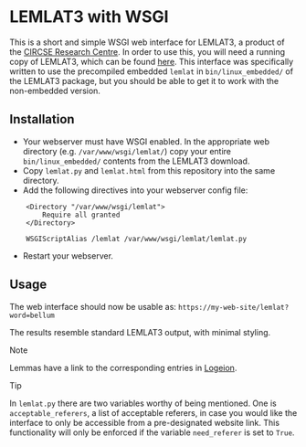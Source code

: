 # LEMLAT3 with WSGI

This is a short and simple WSGI web interface for LEMLAT3, a product of the [CIRCSE Research Centre](https://centridiricerca.unicatt.it/circse/it.html). In order to use this, you will need a running copy of LEMLAT3, which can be found [here](https://github.com/CIRCSE/LEMLAT3?tab=readme-ov-file). This interface was specifically written to use the precompiled embedded `lemlat` in `bin/linux_embedded/` of the LEMLAT3 package, but you should be able to get it to work with the non-embedded version.

## Installation

 - Your webserver must have WSGI enabled. In the appropriate web directory (e.g. `/var/www/wsgi/lemlat/`) copy your entire `bin/linux_embedded/` contents from the LEMLAT3 download.
 - Copy `lemlat.py` and `lemlat.html` from this repository into the same directory.
 - Add the following directives into your webserver config file:

```apacheconf
    <Directory "/var/www/wsgi/lemlat">
        Require all granted
    </Directory>

    WSGIScriptAlias /lemlat /var/www/wsgi/lemlat/lemlat.py
```

 - Restart your webserver.

## Usage

The web interface should now be usable as: `https://my-web-site/lemlat?word=bellum`

The results resemble standard LEMLAT3 output, with minimal styling.

>[!NOTE]
>Lemmas have a link to the corresponding entries in [Logeion](https://logeion.uchicago.edu/).

>[!TIP]
>In `lemlat.py` there are two variables worthy of being mentioned. One is `acceptable_referers`, a list of acceptable referers, in case you would like the interface to only be accessible from a pre-designated website link. This functionality will only be enforced if the variable `need_referer` is set to `True`.
